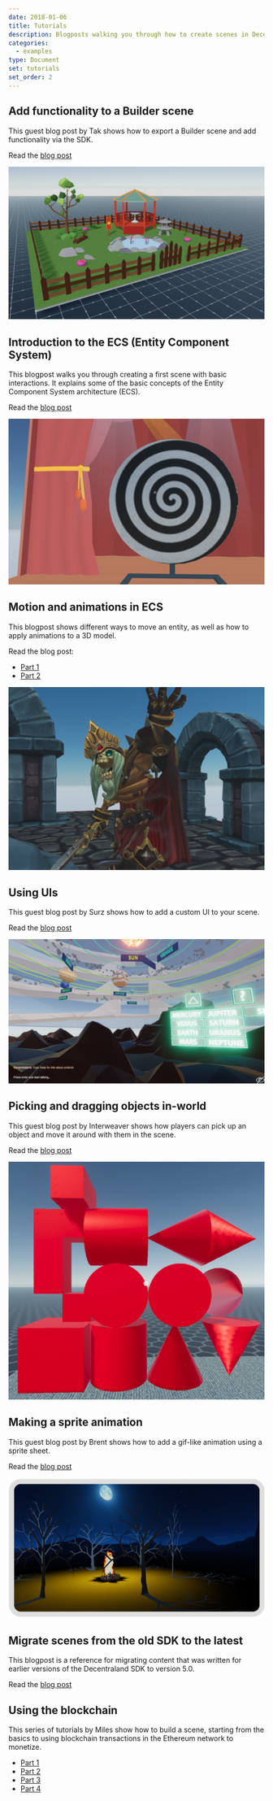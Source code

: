 ```yaml
---
date: 2018-01-06
title: Tutorials
description: Blogposts walking you through how to create scenes in Decentraland.
categories:
  - examples
type: Document
set: tutorials
set_order: 2
---
```



## Add functionality to a Builder scene

This guest blog post by Tak shows how to export a Builder scene and add functionality via the SDK.

Read the [blog post](https://decentraland.org/blog/tutorials/adding-functionality-builder-scene/)

![](/images/media/tutorial-builder.jpg)



## Introduction to the ECS (Entity Component System)

This blogpost walks you through creating a first scene with basic interactions. It explains some of the basic concepts of the Entity Component System architecture (ECS).

Read the [blog post](https://decentraland.org/blog/tutorials/intro-to-sdk-v5/)

![](/images/media/example-hypno-wheel.png)


## Motion and animations in ECS

This blogpost shows different ways to move an entity, as well as how to apply animations to a 3D model.

Read the blog post:

- [Part 1](https://decentraland.org/blog/tutorials/motion-animations-in-SDK-5/)
- [Part 2](https://decentraland.org/blog/tutorials/motion-animations-in-SDK-5-part-2/)

![](/images/media/example-gnark.png)


## Using UIs

This guest blog post by Surz shows how to add a custom UI to your scene.

Read the [blog post](https://decentraland.org/blog/tutorials/adding-a-ui/)



![](/images/media/tutorial-ui.png)

## Picking and dragging objects in-world

This guest blog post by Interweaver shows how players can pick up an object and move it around with them in the scene.

Read the [blog post](https://decentraland.org/blog/announcements/building-blocks/)


![](/images/media/tutorial-blocks.png)

## Making a sprite animation

This guest blog post by Brent shows how to add a gif-like animation using a sprite sheet. 

Read the [blog post](https://decentraland.org/blog/tutorials/creating-a-sprite-fire/)


![](/images/media/tutorial-sprites.png)


## Migrate scenes from the old SDK to the latest

This blogpost is a reference for migrating content that was written for earlier versions of the Decentraland SDK to version 5.0.

Read the [blog post](https://decentraland.org/blog/tutorials/sdk-migration/)


## Using the blockchain

This series of tutorials by Miles show how to build a scene, starting from the basics to using blockchain transactions in the Ethereum network to monetize.

- [Part 1](https://www.decentral.games/tutorial-1-setting-up-the-decentraland-environment-and-building-your-first-scene)
- [Part 2](https://www.decentral.games/tutorial-2-using-custom-models-and-introduction-to-scripting)
- [Part 3](https://www.decentral.games/decentral-games-tutorial-3-advanced-scripting-with-systems)
- [Part 4](https://www.decentral.games/tutorial-4-using-the-ethereum-blockchain-in-your-scene)



<!--
## Simple interactive scene

[Simple interactive scene](https://blog.decentraland.org/build-your-first-interactive-scene-using-the-sdk-5d6895ac78f0)

This blogpost walks you through creating a scene with basic interactions.

[Full scene code](https://github.com/decentraland/documentation).

## Multiuser scene

[Multiuser scene](https://blog.decentraland.org/sdk-highlight-building-an-underwater-landscape-5bfcce73ff35).

This blogpost walks you through making a scene have a shared state for all of its users.

## Dynamic flock of hummingbirds

[Dynamic flock of hummingbirds](https://blog.decentraland.org/developer-tutorial-creating-a-dynamic-flock-of-hummingbirds-8c2cd41f8296).

This blogpost walks you through animating 3D models, and handling a number of entities that changes over time. Each bird flies randomly following its own loop, and each time you click the tree a new bird is added to the scene.

## Memory game

[Memory game](https://blog.decentraland.org/building-a-memory-game-using-decentralands-sdk-87ee35968f8d).

This blogpost describes the code of a "Simon Says" type game. This game is a good example of how to add more complex logic into a scene.

[Full scene code](https://github.com/decentraland/sample-scene-memory-game)

## Port a game from Redux

[Chess game](https://blog.decentraland.org/developer-tutorial-port-a-redux-chess-game-to-decentraland-49f509b2eba6)

This blogpost walks you through importing the logic of an existing 2D game built with Redux into a Decentraland scene.

## Call an API from a scene

[Weather from an API](https://blog.decentraland.org/developer-tutorial-simulate-weather-in-decentraland-using-real-world-data-eb1162716d5b)

This blogpost explains how to call a weather API from your scene to display different weather conditions based on that.
-->
